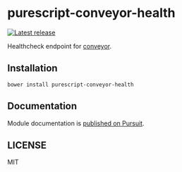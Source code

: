 # purescript-conveyor-health

[![Latest release](http://img.shields.io/github/release/oreshinya/purescript-conveyor-health.svg)](https://github.com/oreshinya/purescript-conveyor-health/releases)

Healthcheck endpoint for [conveyor](https://github.com/oreshinya/purescript-conveyor).

## Installation

```
bower install purescript-conveyor-health
```

## Documentation

Module documentation is [published on Pursuit](http://pursuit.purescript.org/packages/purescript-conveyor-health).

## LICENSE

MIT
